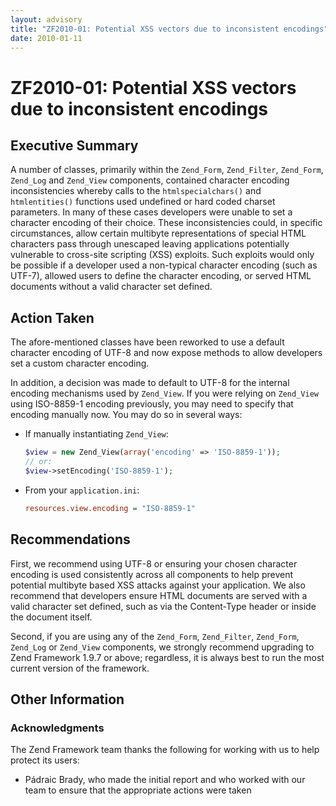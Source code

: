 ```yaml
---
layout: advisory
title: "ZF2010-01: Potential XSS vectors due to inconsistent encodings"
date: 2010-01-11
---
```


# ZF2010-01: Potential XSS vectors due to inconsistent encodings

## Executive Summary

A number of classes, primarily within the `Zend_Form`, `Zend_Filter`,
`Zend_Form`, `Zend_Log` and `Zend_View` components, contained character encoding
inconsistencies whereby calls to the `htmlspecialchars()` and `htmlentities()`
functions used undefined or hard coded charset parameters. In many of these
cases developers were unable to set a character encoding of their choice. These
inconsistencies could, in specific circumstances, allow certain multibyte
representations of special HTML characters pass through unescaped leaving
applications potentially vulnerable to cross-site scripting (XSS) exploits. Such
exploits would only be possible if a developer used a non-typical character
encoding (such as UTF-7), allowed users to define the character encoding, or
served HTML documents without a valid character set defined.

## Action Taken

The afore-mentioned classes have been reworked to use a default character
encoding of UTF-8 and now expose methods to allow developers set a custom
character encoding.

In addition, a decision was made to default to UTF-8 for the internal encoding
mechanisms used by `Zend_View`. If you were relying on `Zend_View` using
ISO-8859-1 encoding previously, you may need to specify that encoding manually
now. You may do so in several ways:

- If manually instantiating `Zend_View`:

  ```php
  $view = new Zend_View(array('encoding' => 'ISO-8859-1'));
  // or:
  $view->setEncoding('ISO-8859-1');
  ```

- From your `application.ini`:

  ```ini
  resources.view.encoding = "ISO-8859-1"
  ```

## Recommendations

First, we recommend using UTF-8 or ensuring your chosen character encoding is
used consistently across all components to help prevent potential multibyte
based XSS attacks against your application. We also recommend that developers
ensure HTML documents are served with a valid character set defined, such as via
the Content-Type header or inside the document itself.

Second, if you are using any of the `Zend_Form`, `Zend_Filter`, `Zend_Form`,
`Zend_Log` or `Zend_View` components, we strongly recommend upgrading to Zend
Framework 1.9.7 or above; regardless, it is always best to run the most current
version of the framework.

## Other Information

### Acknowledgments

The Zend Framework team thanks the following for working with us to help protect
its users:

- Pádraic Brady, who made the initial report and who worked with our team to
  ensure that the appropriate actions were taken
